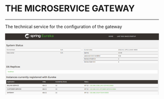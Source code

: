 # THE MICROSERVICE GATEWAY 
___

The technical service for the 
configuration of the gateway 

![gateway](images/after_adding_gateway.png)